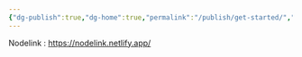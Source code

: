 ```yaml
---
{"dg-publish":true,"dg-home":true,"permalink":"/publish/get-started/","tags":["gardenEntry"],"dgPassFrontmatter":true,"noteIcon":"","updated":"2025-01-16T07:14:14.407+07:00"}
---
```




Nodelink : https://nodelink.netlify.app/


		


